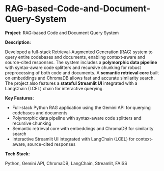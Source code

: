 # RAG-based-Code-and-Document-Query-System

**Project:** RAG-based Code and Document Query System

**Description:**

Developed a full-stack Retrieval-Augmented Generation (RAG) system to query entire codebases and documents, enabling context-aware and source-cited responses. The system includes a **polymorphic data pipeline** with syntax-aware code splitters and recursive chunking for robust preprocessing of both code and documents. A **semantic retrieval core** built on embeddings and ChromaDB allows fast and accurate similarity search. The project also features a **stateful Streamlit UI** integrated with a LangChain (LCEL) chain for interactive querying.

**Key Features:**

- Full-stack Python RAG application using the Gemini API for querying codebases and documents
- Polymorphic data pipeline with syntax-aware code splitters and recursive chunking
- Semantic retrieval core with embeddings and ChromaDB for similarity search
- Interactive Streamlit UI integrated with LangChain (LCEL) for context-aware, source-cited responses

**Tech Stack:**

Python, Gemini API, ChromaDB, LangChain, Streamlit, FAISS
